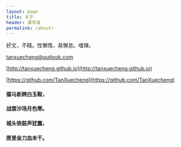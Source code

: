 ```yaml
---
layout: page
title: 关于
header: 谭学诚
permalink: /about/
---
```


好文，不精。性懒惰，易懈怠。嗜辣。

<tanxuecheng@outlook.com>

[http://tanxuecheng.github.io](http://tanxuecheng.github.io)

[https://github.com/TanXuecheng](https://github.com/TanXuecheng)


#### 骝马新跨白玉鞍，

#### 战罢沙场月色寒。

#### 城头铁鼓声犹震，

#### 匣里金刀血未干。
